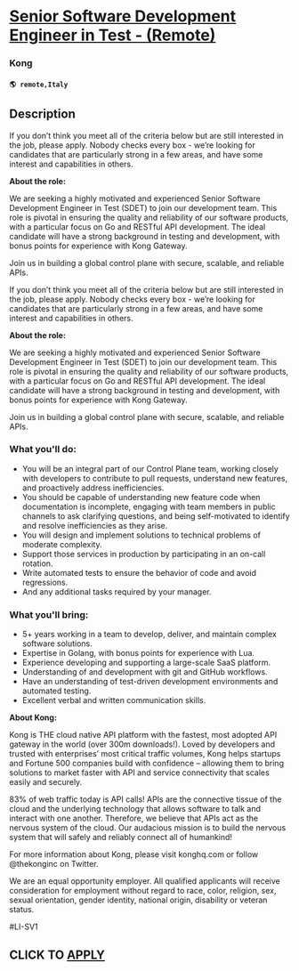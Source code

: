 # [Senior Software Development Engineer in Test - (Remote)](https://www.remotewlb.com/apply/senior-software-development-engineer-in-test-remote)  
### Kong  
#### `🌎 remote,Italy`  

## Description

If you don’t think you meet all of the criteria below but are still interested in the job, please apply. Nobody checks every box - we’re looking for candidates that are particularly strong in a few areas, and have some interest and capabilities in others.

  

 **About the role:**

  

We are seeking a highly motivated and experienced Senior Software Development Engineer in Test (SDET) to join our development team. This role is pivotal in ensuring the quality and reliability of our software products, with a particular focus on Go and RESTful API development. The ideal candidate will have a strong background in testing and development, with bonus points for experience with Kong Gateway.

  

Join us in building a global control plane with secure, scalable, and reliable APIs.

  

If you don’t think you meet all of the criteria below but are still interested in the job, please apply. Nobody checks every box - we’re looking for candidates that are particularly strong in a few areas, and have some interest and capabilities in others.

  

 **About the role:**

  

We are seeking a highly motivated and experienced Senior Software Development Engineer in Test (SDET) to join our development team. This role is pivotal in ensuring the quality and reliability of our software products, with a particular focus on Go and RESTful API development. The ideal candidate will have a strong background in testing and development, with bonus points for experience with Kong Gateway.

  

Join us in building a global control plane with secure, scalable, and reliable APIs.

  

### What you'll do:

* You will be an integral part of our Control Plane team, working closely with developers to contribute to pull requests, understand new features, and proactively address inefficiencies. 
* You should be capable of understanding new feature code when documentation is incomplete, engaging with team members in public channels to ask clarifying questions, and being self-motivated to identify and resolve inefficiencies as they arise.
* You will design and implement solutions to technical problems of moderate complexity.
* Support those services in production by participating in an on-call rotation.
* Write automated tests to ensure the behavior of code and avoid regressions.
* And any additional tasks required by your manager.

  

### What you'll bring:

* 5+ years working in a team to develop, deliver, and maintain complex software solutions.
* Expertise in Golang, with bonus points for experience with Lua.
* Experience developing and supporting a large-scale SaaS platform.
* Understanding of and development with git and GitHub workflows.
* Have an understanding of test-driven development environments and automated testing.
* Excellent verbal and written communication skills.

  

 **About Kong:**

  

Kong is THE cloud native API platform with the fastest, most adopted API gateway in the world (over 300m downloads!). Loved by developers and trusted with enterprises’ most critical traffic volumes, Kong helps startups and Fortune 500 companies build with confidence – allowing them to bring solutions to market faster with API and service connectivity that scales easily and securely.

  

83% of web traffic today is API calls! APIs are the connective tissue of the cloud and the underlying technology that allows software to talk and interact with one another. Therefore, we believe that APIs act as the nervous system of the cloud. Our audacious mission is to build the nervous system that will safely and reliably connect all of humankind!

  

For more information about Kong, please visit konghq.com or follow @thekonginc on Twitter.

  

We are an equal opportunity employer. All qualified applicants will receive consideration for employment without regard to race, color, religion, sex, sexual orientation, gender identity, national origin, disability or veteran status.

  

#LI-SV1

  
## CLICK TO [APPLY](https://www.remotewlb.com/apply/senior-software-development-engineer-in-test-remote)

